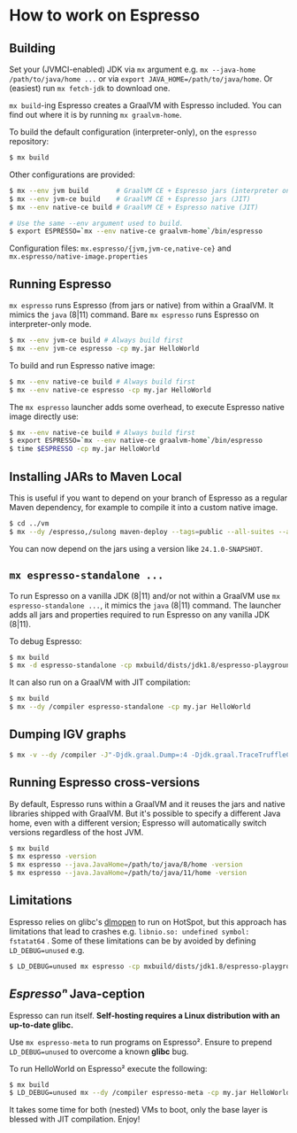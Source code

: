 # How to work on Espresso

## Building

Set your (JVMCI-enabled) JDK via `mx` argument  e.g. `mx --java-home /path/to/java/home ...` or via `export JAVA_HOME=/path/to/java/home`. Or (easiest) run `mx fetch-jdk` to download one.

`mx build`-ing Espresso creates a GraalVM with Espresso included. You can find out where it is by running `mx graalvm-home`.

To build the default configuration (interpreter-only), on the `espresso` repository:

```bash
$ mx build
```

Other configurations are provided:

```bash
$ mx --env jvm build       # GraalVM CE + Espresso jars (interpreter only)
$ mx --env jvm-ce build    # GraalVM CE + Espresso jars (JIT)
$ mx --env native-ce build # GraalVM CE + Espresso native (JIT)

# Use the same --env argument used to build.
$ export ESPRESSO=`mx --env native-ce graalvm-home`/bin/espresso
```

Configuration files: `mx.espresso/{jvm,jvm-ce,native-ce}` and `mx.espresso/native-image.properties`

## Running Espresso

`mx espresso` runs Espresso (from jars or native) from within a GraalVM. It mimics the `java` (8|11) command. Bare `mx espresso` runs Espresso on interpreter-only mode.

```bash
$ mx --env jvm-ce build # Always build first
$ mx --env jvm-ce espresso -cp my.jar HelloWorld
```

To build and run Espresso native image:

```bash
$ mx --env native-ce build # Always build first
$ mx --env native-ce espresso -cp my.jar HelloWorld
```

The `mx espresso` launcher adds some overhead, to execute Espresso native image directly use:

```bash
$ mx --env native-ce build # Always build first
$ export ESPRESSO=`mx --env native-ce graalvm-home`/bin/espresso
$ time $ESPRESSO -cp my.jar HelloWorld
```

## Installing JARs to Maven Local

This is useful if you want to depend on your branch of Espresso as a regular Maven dependency, for example to compile it into a custom native image.

```bash
$ cd ../vm
$ mx --dy /espresso,/sulong maven-deploy --tags=public --all-suites --all-distribution-types --version-suite=sdk --suppress-javadoc
```

You can now depend on the jars using a version like `24.1.0-SNAPSHOT`.

## `mx espresso-standalone ...`

To run Espresso on a vanilla JDK (8|11) and/or not within a GraalVM use `mx espresso-standalone ...`, it mimics the `java` (8|11) command. The launcher adds all jars and properties required to run Espresso on any vanilla JDK (8|11).

To debug Espresso:

```bash
$ mx build
$ mx -d espresso-standalone -cp mxbuild/dists/jdk1.8/espresso-playground.jar com.oracle.truffle.espresso.playground.HelloWorld
```

It can also run on a GraalVM with JIT compilation:

```bash
$ mx build
$ mx --dy /compiler espresso-standalone -cp my.jar HelloWorld
```

## Dumping IGV graphs

```bash
$ mx -v --dy /compiler -J"-Djdk.graal.Dump=:4 -Djdk.graal.TraceTruffleCompilation=true -Djdk.graal.TruffleBackgroundCompilation=false" espresso-standalone -cp  mxbuild/dists/jdk1.8/espresso-playground.jar com.oracle.truffle.espresso.playground.TestMain
```

## Running Espresso cross-versions

By default, Espresso runs within a GraalVM and it reuses the jars and native libraries shipped with GraalVM. But it's possible to specify a different Java home, even with a different version; Espresso will automatically switch versions regardless of the host JVM.
```bash
$ mx build
$ mx espresso -version
$ mx espresso --java.JavaHome=/path/to/java/8/home -version
$ mx espresso --java.JavaHome=/path/to/java/11/home -version
```

## Limitations

Espresso relies on glibc's [dlmopen](https://man7.org/linux/man-pages/man3/dlopen.3.html) to run on HotSpot, but this approach has limitations that lead to crashes e.g. `libnio.so: undefined symbol: fstatat64` . Some of these limitations can be by avoided by defining `LD_DEBUG=unused` e.g.

```bash
$ LD_DEBUG=unused mx espresso -cp mxbuild/dists/jdk1.8/espresso-playground.jar com.oracle.truffle.espresso.playground.Tetris
```

## _Espressoⁿ_ Java-ception

Espresso can run itself. **Self-hosting requires a Linux distribution with an up-to-date glibc.**

Use `mx espresso-meta` to run programs on Espresso². Ensure to prepend `LD_DEBUG=unused` to overcome a known **glibc** bug.

To run HelloWorld on Espresso² execute the following:

```bash
$ mx build
$ LD_DEBUG=unused mx --dy /compiler espresso-meta -cp my.jar HelloWorld
```

It takes some time for both (nested) VMs to boot, only the base layer is blessed with JIT compilation. Enjoy!
